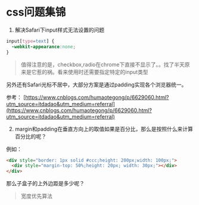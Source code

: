 # css问题集锦

1. 解决Safari下input样式无法设置的问题

```css
input[type=text] {
  -webkit-appearance:none;
}
```

> 值得注意的是，checkbox,radio在chrome下直接不显示了。。找了半天原来是它惹的祸。看来使用时还需要指定特定的input类型

另外还有Safari光标不居中，大部分方案是通过padding实现各个浏览器统一。

参考： [https://www.cnblogs.com/humaotegong/p/6629060.html?utm_source=itdadao&utm_medium=referral](https://www.cnblogs.com/humaotegong/p/6629060.html?utm_source=itdadao&utm_medium=referral)

2. margin和padding在垂直方向上的取值如果是百分比，那么是按照什么来计算百分比的呢？

例如：

```html
<div style="border: 1px solid #ccc;height: 200px;width: 100px;">
  <div style="margin-top: 50%;height: 20px; width: 30px;"></div>
</div>
```

那么子盒子的上外边距是多少呢？

> 宽度优先算法